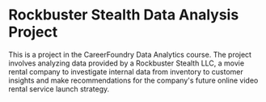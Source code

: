 # Rockbuster Stealth Data Analysis Project
 This is a project in the CareerFoundry Data Analytics course. The project involves analyzing data provided by a Rockbuster Stealth LLC, a movie rental company to investigate internal data from inventory to customer insights and make recommendations for the company's future online video rental service launch strategy.
